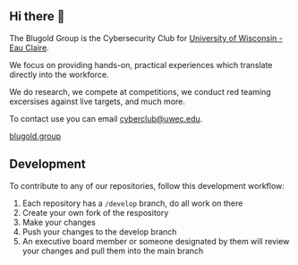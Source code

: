 ## Hi there 👋

The Blugold Group is the Cybersecurity Club for [University of Wisconsin - Eau Claire](https://www.uwec.edu/).

We focus on providing hands-on, practical experiences which translate directly into the workforce.

We do research, we compete at competitions, we conduct red teaming excersises against live targets, and much more.

To contact use you can email cyberclub@uwec.edu.

[blugold.group](https://blugold.group/about)

## Development

To contribute to any of our repositories, follow this development workflow:

1. Each repository has a `/develop` branch, do all work on there
2. Create your own fork of the respository
3. Make your changes
4. Push your changes to the develop branch
5. An executive board member or someone designated by them will review your changes and pull them into the main branch

<!--

**Here are some ideas to get you started:**

🙋‍♀️ A short introduction - what is your organization all about?
🌈 Contribution guidelines - how can the community get involved?
👩‍💻 Useful resources - where can the community find your docs? Is there anything else the community should know?
🍿 Fun facts - what does your team eat for breakfast?
🧙 Remember, you can do mighty things with the power of [Markdown](https://docs.github.com/github/writing-on-github/getting-started-with-writing-and-formatting-on-github/basic-writing-and-formatting-syntax)
-->
